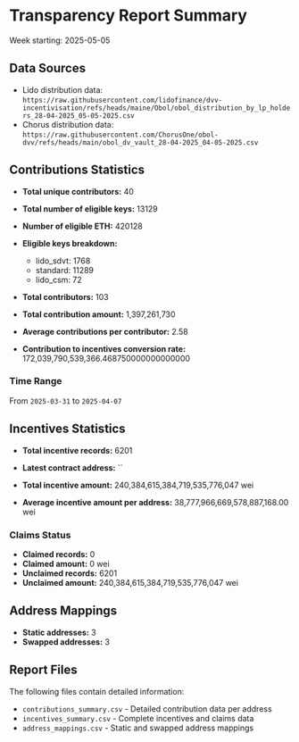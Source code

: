 # Transparency Report Summary
Week starting: 2025-05-05

## Data Sources
- Lido distribution data: `https://raw.githubusercontent.com/lidofinance/dvv-incentivisation/refs/heads/maine/Obol/obol_distribution_by_lp_holders_28-04-2025_05-05-2025.csv`
- Chorus distribution data: `https://raw.githubusercontent.com/ChorusOne/obol-dvv/refs/heads/main/obol_dv_vault_28-04-2025_04-05-2025.csv`

## Contributions Statistics
- **Total unique contributors:** 40
- **Total number of eligible keys:** 13129
- **Number of eligible ETH:** 420128

- **Eligible keys breakdown:**
  - lido_sdvt: 1768
  - standard: 11289
  - lido_csm: 72

- **Total contributors:** 103
- **Total contribution amount:** 1,397,261,730
- **Average contributions per contributor:** 2.58
- **Contribution to incentives conversion rate:** 172,039,790,539,366.468750000000000000

### Time Range
From `2025-03-31` to `2025-04-07`

## Incentives Statistics
- **Total incentive records:** 6201
- **Latest contract address:** ``

- **Total incentive amount:** 240,384,615,384,719,535,776,047 wei
- **Average incentive amount per address:** 38,777,966,669,578,887,168.00 wei

### Claims Status
- **Claimed records:** 0
- **Claimed amount:** 0 wei
- **Unclaimed records:** 6201
- **Unclaimed amount:** 240,384,615,384,719,535,776,047 wei

## Address Mappings
- **Static addresses:** 3
- **Swapped addresses:** 3

## Report Files
The following files contain detailed information:
- `contributions_summary.csv` - Detailed contribution data per address
- `incentives_summary.csv` - Complete incentives and claims data
- `address_mappings.csv` - Static and swapped address mappings